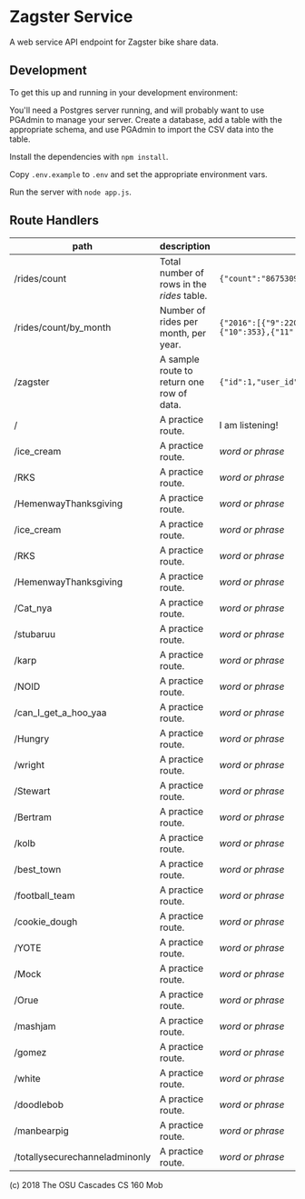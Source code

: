 # Zagster Service

A web service API endpoint for Zagster bike share data.

## Development

To get this up and running in your development environment:

You'll need a Postgres server running, and will probably want to use PGAdmin to manage your server.
Create a database, add a table with the appropriate schema, and use PGAdmin to import the CSV data into the table.

Install the dependencies with `npm install`.

Copy `.env.example` to `.env` and set the appropriate environment vars.

Run the server with `node app.js`.

## Route Handlers

path|description|result
---|---|---
/rides/count | Total number of rows in the _rides_ table.| `{"count":"8675309"}`
/rides/count/by_month | Number of rides per month, per year.| `{"2016":[{"9":220},{"10":141},{"11":89},{"12":16}],"2017":[{"1":20},{"2":31},{"3":79},{"4":88},{"5":156},{"6":301},{"7":405},{"8":187},{"9":401},{"10":353},{"11":113},{"12":79}],"2018":[{"1":94},{"2":83},{"3":154},{"4":1216},{"5":2400},{"6":1756},{"7":2748},{"8":1912},{"9":3648},{"10":2404}]}`
/zagster |A sample route to return one row of data.| `{"id":1,"user_id":"","rental_id":"","start_lat":44.0,"start_lon":-121.3,"end_lat":44.0,"end_lon":-121.3,"start_time":"","end_time":"","membership":""}`
/|A practice route.|I am listening!
/ice_cream                      |A practice route.|_word or phrase_
/RKS                            |A practice route.|_word or phrase_
/HemenwayThanksgiving           |A practice route.|_word or phrase_
/ice_cream                      |A practice route.|_word or phrase_
/RKS                            |A practice route.|_word or phrase_
/HemenwayThanksgiving           |A practice route.|_word or phrase_
/Cat_nya                        |A practice route.|_word or phrase_
/stubaruu                       |A practice route.|_word or phrase_
/karp                           |A practice route.|_word or phrase_
/NOID                           |A practice route.|_word or phrase_
/can_I_get_a_hoo_yaa            |A practice route.|_word or phrase_
/Hungry                         |A practice route.|_word or phrase_
/wright                         |A practice route.|_word or phrase_
/Stewart                        |A practice route.|_word or phrase_
/Bertram                        |A practice route.|_word or phrase_
/kolb                           |A practice route.|_word or phrase_
/best_town                      |A practice route.|_word or phrase_
/football_team                  |A practice route.|_word or phrase_
/cookie_dough                   |A practice route.|_word or phrase_
/YOTE                           |A practice route.|_word or phrase_
/Mock                           |A practice route.|_word or phrase_
/Orue                           |A practice route.|_word or phrase_
/mashjam                        |A practice route.|_word or phrase_
/gomez                          |A practice route.|_word or phrase_
/white                          |A practice route.|_word or phrase_
/doodlebob                      |A practice route.|_word or phrase_
/manbearpig                     |A practice route.|_word or phrase_
/totallysecurechanneladminonly  |A practice route.|_word or phrase_


(c) 2018 The OSU Cascades CS 160 Mob
